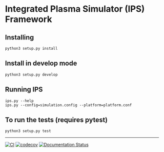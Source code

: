 # Integrated Plasma Simulator (IPS) Framework

## Installing

```
python3 setup.py install
```

## Install in develop mode

```
python3 setup.py develop
```

## Running IPS

```
ips.py --help
ips.py --config=simulation.config --platform=platform.conf
```

## To run the tests (requires pytest)

```
python3 setup.py test
```

---
[![CI](https://github.com/HPC-SimTools/IPS-framework/workflows/CI/badge.svg)](https://github.com/HPC-SimTools/IPS-framework/actions)
[![codecov](https://codecov.io/gh/HPC-SimTools/IPS-framework/branch/master/graph/badge.svg)](https://codecov.io/gh/HPC-SimTools/IPS-framework)
[![Documentation Status](https://readthedocs.org/projects/ips-framework/badge/?version=latest)](https://ips-framework.readthedocs.io/en/latest/?badge=latest)
